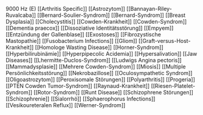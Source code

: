 9000 Hz (E)
[[Arthritis Specific]]
[[Astrozytom]]
[[Bannayan-Riley-Ruvalcaba]]
[[Bernard-Soulier-Syndrom]]
[[Bernard-Syndrom]]
[[Breast Dysplasia]]
[[Cholecystitis]]
[[Cowden-Krankheit]]
[[Cowden-Syndrom]]
[[Dementia praecox]]
[[Dissoziative Identitätsstörung]]
[[Empyem]]
[[Entzündung der Gallenblase]]
[[Exostoses]]
[[Fibrozystische Mastopathie]]
[[Fusobacterium Infections]]
[[Gliom]]
[[Graft-versus-Host-Krankheit]]
[[Homologe Wasting Disease]]
[[Horner-Syndrom]]
[[Hyperbilirubinämie]]
[[Hyperpipecolic Acidemia]]
[[Hypersalivation]]
[[Jaw Diseases]]
[[Lhermitte-Duclos-Syndrom]]
[[Ludwigs Angina pectoris]]
[[Mammadysplasie]]
[[Mehrere Cowden-Syndrom]]
[[Miosis]]
[[Multiple Persönlichkeitsstörung]]
[[Nekrobazillose]]
[[Oculosympathetic Syndrom]]
[[Oligoastrozytom]]
[[Peroxisomale Störungen]]
[[Polyarthritis]]
[[Progeria]]
[[PTEN Cowden Tumor-Syndrom]]
[[Raynaud-Krankheit]]
[[Riesen-Platelet-Syndrom]]
[[Rotor-Syndrom]]
[[Runt Disease]]
[[Schizophrene Störungen]]
[[Schizophrenie]]
[[Sialorrhö]]
[[Sphaerophorus Infections]]
[[Vesikoureteralen Reflux]]
[[Werner-Syndrom]]
